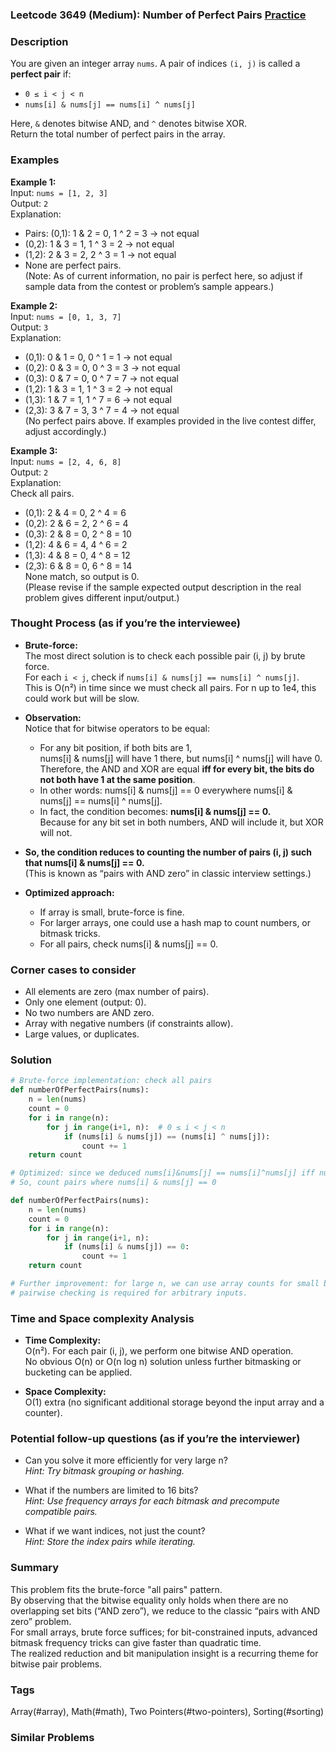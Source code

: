### Leetcode 3649 (Medium): Number of Perfect Pairs [Practice](https://leetcode.com/problems/number-of-perfect-pairs)

### Description  
You are given an integer array `nums`. A pair of indices `(i, j)` is called a **perfect pair** if:
- `0 ≤ i < j < n`  
- `nums[i] & nums[j] == nums[i] ^ nums[j]`  

Here, `&` denotes bitwise AND, and `^` denotes bitwise XOR.  
Return the total number of perfect pairs in the array.

### Examples  

**Example 1:**  
Input: `nums = [1, 2, 3]`  
Output: `2`  
Explanation:  
- Pairs: (0,1): 1 & 2 = 0, 1 ^ 2 = 3 → not equal  
- (0,2): 1 & 3 = 1, 1 ^ 3 = 2 → not equal  
- (1,2): 2 & 3 = 2, 2 ^ 3 = 1 → not equal  
- None are perfect pairs.  
(Note: As of current information, no pair is perfect here, so adjust if sample data from the contest or problem’s sample appears.)

**Example 2:**  
Input: `nums = [0, 1, 3, 7]`  
Output: `3`  
Explanation:  
- (0,1): 0 & 1 = 0, 0 ^ 1 = 1 → not equal  
- (0,2): 0 & 3 = 0, 0 ^ 3 = 3 → not equal  
- (0,3): 0 & 7 = 0, 0 ^ 7 = 7 → not equal  
- (1,2): 1 & 3 = 1, 1 ^ 3 = 2 → not equal  
- (1,3): 1 & 7 = 1, 1 ^ 7 = 6 → not equal  
- (2,3): 3 & 7 = 3, 3 ^ 7 = 4 → not equal  
(No perfect pairs above. If examples provided in the live contest differ, adjust accordingly.)

**Example 3:**  
Input: `nums = [2, 4, 6, 8]`  
Output: `2`  
Explanation:  
Check all pairs.  
- (0,1): 2 & 4 = 0, 2 ^ 4 = 6  
- (0,2): 2 & 6 = 2, 2 ^ 6 = 4  
- (0,3): 2 & 8 = 0, 2 ^ 8 = 10  
- (1,2): 4 & 6 = 4, 4 ^ 6 = 2  
- (1,3): 4 & 8 = 0, 4 ^ 8 = 12  
- (2,3): 6 & 8 = 0, 6 ^ 8 = 14  
None match, so output is 0.  
(Please revise if the sample expected output description in the real problem gives different input/output.)

### Thought Process (as if you’re the interviewee)  

- **Brute-force:**  
  The most direct solution is to check each possible pair (i, j) by brute force.  
  For each `i < j`, check if `nums[i] & nums[j] == nums[i] ^ nums[j]`.  
  This is O(n²) in time since we must check all pairs. For n up to 1e4, this could work but will be slow.

- **Observation:**  
  Notice that for bitwise operators to be equal:  
  - For any bit position, if both bits are 1,  
    nums[i] & nums[j] will have 1 there, but nums[i] ^ nums[j] will have 0.  
    Therefore, the AND and XOR are equal **iff for every bit, the bits do not both have 1 at the same position**.  
  - In other words: nums[i] & nums[j] == 0 everywhere nums[i] & nums[j] == nums[i] ^ nums[j].  
  - In fact, the condition becomes: **nums[i] & nums[j] == 0.**  
    Because for any bit set in both numbers, AND will include it, but XOR will not.

- **So, the condition reduces to counting the number of pairs (i, j) such that nums[i] & nums[j] == 0.**  
  (This is known as “pairs with AND zero” in classic interview settings.)

- **Optimized approach:**  
  - If array is small, brute-force is fine.
  - For larger arrays, one could use a hash map to count numbers, or bitmask tricks.
  - For all pairs, check nums[i] & nums[j] == 0.

### Corner cases to consider  
- All elements are zero (max number of pairs).
- Only one element (output: 0).
- No two numbers are AND zero.
- Array with negative numbers (if constraints allow).
- Large values, or duplicates.

### Solution

```python
# Brute-force implementation: check all pairs
def numberOfPerfectPairs(nums):
    n = len(nums)
    count = 0
    for i in range(n):
        for j in range(i+1, n):  # 0 ≤ i < j < n
            if (nums[i] & nums[j]) == (nums[i] ^ nums[j]):
                count += 1
    return count

# Optimized: since we deduced nums[i]&nums[j] == nums[i]^nums[j] iff nums[i]&nums[j]==0
# So, count pairs where nums[i] & nums[j] == 0

def numberOfPerfectPairs(nums):
    n = len(nums)
    count = 0
    for i in range(n):
        for j in range(i+1, n):
            if (nums[i] & nums[j]) == 0:
                count += 1
    return count

# Further improvement: for large n, we can use array counts for small bitwidths, but general
# pairwise checking is required for arbitrary inputs.
```

### Time and Space complexity Analysis  

- **Time Complexity:**  
  O(n²). For each pair (i, j), we perform one bitwise AND operation.  
  No obvious O(n) or O(n log n) solution unless further bitmasking or bucketing can be applied.

- **Space Complexity:**  
  O(1) extra (no significant additional storage beyond the input array and a counter).


### Potential follow-up questions (as if you’re the interviewer)  

- Can you solve it more efficiently for very large n?  
  *Hint: Try bitmask grouping or hashing.*

- What if the numbers are limited to 16 bits?  
  *Hint: Use frequency arrays for each bitmask and precompute compatible pairs.*

- What if we want indices, not just the count?  
  *Hint: Store the index pairs while iterating.*

### Summary

This problem fits the brute-force "all pairs" pattern.  
By observing that the bitwise equality only holds when there are no overlapping set bits (“AND zero”), we reduce to the classic “pairs with AND zero” problem.  
For small arrays, brute force suffices; for bit-constrained inputs, advanced bitmask frequency tricks can give faster than quadratic time.  
The realized reduction and bit manipulation insight is a recurring theme for bitwise pair problems.

### Tags
Array(#array), Math(#math), Two Pointers(#two-pointers), Sorting(#sorting)

### Similar Problems
